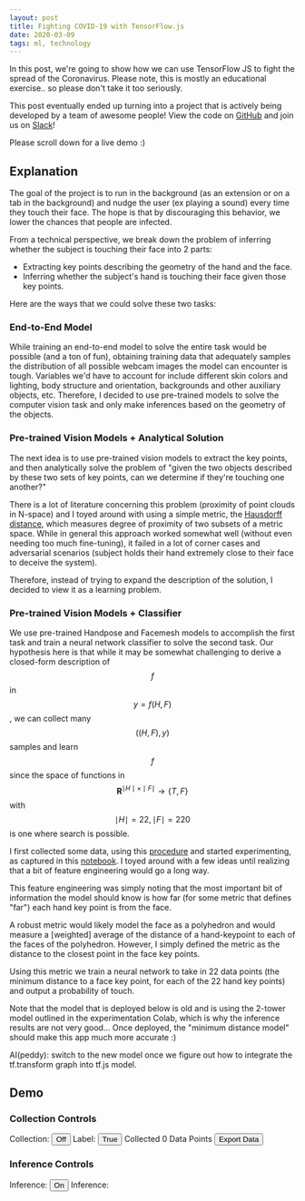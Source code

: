```yaml
---
layout: post
title: Fighting COVID-19 with TensorFlow.js
date: 2020-03-09
tags: ml, technology
---
```


In this post, we're going to show how we can use TensorFlow JS to fight the spread of the Coronavirus. Please note, this is mostly an educational exercise.. so please don't take it too seriously.

This post eventually ended up turning into a project that is actively being developed by a team of awesome people! View the code on [GitHub](https://github.com/misterpeddy/hands-down) and join us on [Slack](https://join.slack.com/t/hands-downworkspace/shared_invite/zt-d3tfskhx-fWiZ~D9sjgS3_weOGC79NA)!

Please scroll down for a live demo :)

<!-- Load tf.js libraries !--> 
<script src="https://cdn.jsdelivr.net/npm/@tensorflow/tfjs-core"></script>
<script src="https://cdn.jsdelivr.net/npm/@tensorflow/tfjs-converter"></script>

<!-- Load the pre-trained models !-->
<script src="https://cdn.jsdelivr.net/npm/@tensorflow-models/facemesh"></script>
<script src="https://cdn.jsdelivr.net/npm/@tensorflow-models/handpose"></script>

<!-- Load WASM backend for tf.js !-->
<script src="https://cdn.jsdelivr.net/npm/@tensorflow/tfjs-backend-wasm"></script>

<!-- Load three.js -->
<script src="https://cdn.jsdelivr.net/npm/three@0.106.2/build/three.min.js"></script>

<!-- Load scatter-gl.js -->
<script src="https://cdn.jsdelivr.net/npm/scatter-gl@0.0.1/lib/scatter-gl.min.js"></script>

<!-- Load main local JS libraries -->
<script type="module" src="/assets/2020-03-09-fighting-covid-19-with-tf-js/main.js"></script>

## Explanation

The goal of the project is to run in the background (as an extension or on a tab in the background) and nudge the user (ex playing a sound) every time they touch their face. The hope is that by discouraging this behavior, we lower the chances that people are infected.

From a technical perspective, we break down the problem of inferring whether the subject is touching their face into 2 parts:

* Extracting key points describing the geometry of the hand and the face.
* Inferring whether the subject's hand is touching their face given those key points.

Here are the ways that we could solve these two tasks:

### End-to-End Model

While training an end-to-end model to solve the entire task would be possible (and a ton of fun), obtaining training data that adequately samples the distribution of all possible webcam images the model can encounter is tough. Variables we'd have to account for include different skin colors and lighting, body structure and orientation, backgrounds and other auxiliary objects, etc. Therefore, I decided to use pre-trained models to solve the computer vision task and only make inferences based on the geometry of the objects.


### Pre-trained Vision Models + Analytical Solution

The next idea is to use pre-trained vision models to extract the key points, and then analytically solve the problem of "given the two objects described by these two sets of key points, can we determine if they're touching one another?" 

There is a lot of literature concerning this problem (proximity of point clouds in N-space) and I toyed around with using a simple metric, the [Hausdorff distance](https://en.wikipedia.org/wiki/Hausdorff_distance), which measures degree of proximity of two subsets of a metric space. While in general this approach worked somewhat well (without even needing too much fine-tuning), it failed in a lot of corner cases and adversarial scenarios (subject holds their hand extremely close to their face to deceive the system). 

Therefore, instead of trying to expand the description of the solution, I decided to view it as a learning problem.

### Pre-trained Vision Models + Classifier

We use pre-trained Handpose and Facemesh models to accomplish the first task and train a neural network classifier to solve the second task. Our hypothesis here is that while it may be somewhat challenging to derive a closed-form description of $$f$$ in $$y = f(H, F)$$, we can collect many $$((H, F), y)$$ samples and learn $$f$$ since the space of functions in $$\mathbf{R}^{\mid H \mid \times \mid F \mid} \rightarrow \{T,F\}$$ with $$\mid H \mid=22, \mid F \mid=220$$ is one where search is possible.

I first collected some data, using this [procedure](https://github.com/misterpeddy/hands-down#data-collection) and started experimenting, as captured in this [notebook](https://github.com/misterpeddy/hands-down/blob/master/tfx/experiment_18_03_2020.ipynb). I toyed around with a few ideas until realizing that a bit of feature engineering would go a long way.

This feature engineering was simply noting that the most important bit of information the model should know is how far (for some metric that defines "far") each hand key point is from the face. 

A robust metric would likely model the face as a polyhedron and would measure a [weighted] average of the distance of a hand-keypoint to each of the faces of the polyhedron. However, I simply defined the metric as the distance to the closest point in the face key points. 

Using this metric we train a neural network to take in 22 data points (the minimum distance to a face key point, for each of the 22 hand key points) and output a probability of touch.

Note that the model that is deployed below is old and is using the 2-tower model outlined in the experimentation Colab, which is why the inference results are not very good... Once deployed, the "minimum distance model" should make this app much more accurate :)

AI(peddy): switch to the new model once we figure out how to integrate the tf.transform graph into tf.js model.

## Demo

### Collection Controls
Collection: <button id="collection-state-btn">Off</button>
Label: <button id="label-btn">True</button>
Collected <span id="collection-txt">0</span> Data Points
<button id="export-btn">Export Data</button>
<br>

### Inference Controls
Inference: <button id="inference-state-btn">On</button>
Inference: <span id="inference-txt"></span>

<div class="canvas-wrapper">
  <video style="display:none" id="video"></video>
  <canvas id="output">
</div>



